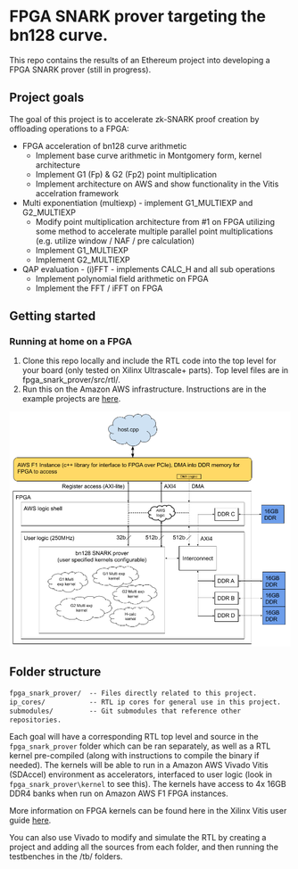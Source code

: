 FPGA SNARK prover targeting the bn128 curve.
======================

This repo contains the results of an Ethereum project into developing a FPGA SNARK prover (still in progress).

## Project goals ##

The goal of this project is to accelerate zk-SNARK proof creation by offloading operations to a FPGA:
 * FPGA acceleration of bn128 curve arithmetic
   - Implement base curve arithmetic in Montgomery form, kernel architecture
   - Implement G1 (Fp) & G2 (Fp2) point multiplication
   - Implement architecture on AWS and show functionality in the Vitis accelration framework
 * Multi exponentiation (multiexp) - implement G1_MULTIEXP and G2_MULTIEXP
   - Modify point multiplication architecture from #1 on FPGA utilizing some method to accelerate multiple parallel point multiplications (e.g. utilize window / NAF / pre calculation)
   - Implement G1_MULTIEXP
   - Implement G2_MULTIEXP
 * QAP evaluation - (i)FFT - implements CALC_H and all sub operations
   - Implement polynomial field arithmetic on FPGA
   - Implement the FFT / iFFT on FPGA
   
## Getting started ##

### Running at home on a FPGA ###

1. Clone this repo locally and include the RTL code into the top level for your board (only tested on Xilinx Ultrascale+ parts). Top level files are in fpga_snark_prover/src/rtl/.
2. Run this on the Amazon AWS infrastructure. Instructions are in the example projects are [here](fpga_snark_prover/kernel/README.md).

![FPGA top level](fpga_snark_prover/kernel/images/bn128_FPGA_SNARKER_prover_top.png)

## Folder structure ##

```
fpga_snark_prover/  -- Files directly related to this project.
ip_cores/           -- RTL ip cores for general use in this project.
submodules/         -- Git submodules that reference other repositories.
```

Each goal will have a corresponding RTL top level and source in the ```fpga_snark_prover``` folder which can be ran separately, as well as a RTL kernel 
pre-compiled (along with instructions to compile the binary if needed). The kernels will be able to run in a Amazon AWS Vivado Vitis (SDAccel) environment as accelerators,
interfaced to user logic (look in ```fpga_snark_prover\kernel``` to see this). The kernels have access to 4x 16GB DDR4 banks when run on Amazon AWS F1 FPGA instances.

More information on FPGA kernels can be found here in the Xilinx Vitis user guide [here](https://www.xilinx.com/support/documentation/sw_manuals/xilinx2019_2/ug1393-vitis-application-acceleration.pdf).

You can also use Vivado to modify and simulate the RTL by creating a project and adding all the sources from each folder, and then running the testbenches in the /tb/ folders.

